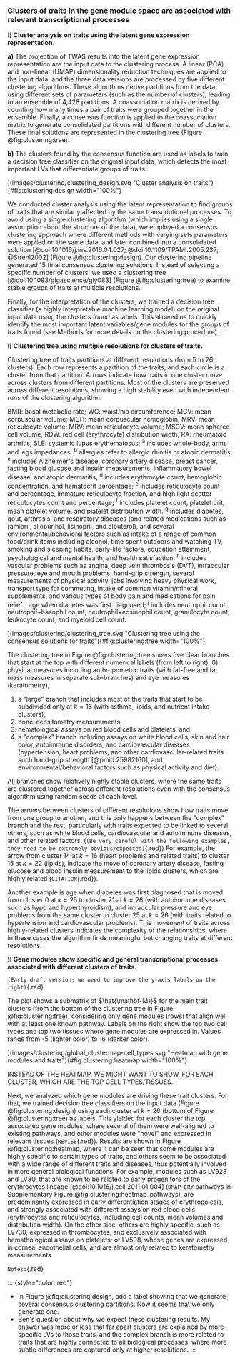 ### Clusters of traits in the gene module space are associated with relevant transcriptional processes

![
**Cluster analysis on traits using the latent gene expression representation.**
<!--  -->
**a)** The projection of TWAS results into the latent gene expression representation are the input data to the clustering process.
A linear (PCA) and non-linear (UMAP) dimensionality reduction techniques are applied to the input data, and the three data versions are processed by five different clustering algorithms.
These algorithms derive partitions from the data using different sets of parameters (such as the number of clusters), leading to an ensemble of 4,428 partitions.
A coassociation matrix is derived by counting how many times a pair of traits were grouped together in the ensemble.
Finally, a consensus function is applied to the coassociation matrix to generate consolidated partitions with different number of clusters.
These final solutions are represented in the clustering tree (Figure @fig:clustering:tree).
<!--  -->
**b)** The clusters found by the consensus function are used as labels to train a decision tree classifier on the original input data, which detects the most important LVs that differentiate groups of traits.
<!--  -->
](images/clustering/clustering_design.svg "Cluster analysis on traits"){#fig:clustering:design width="100%"}


We conducted cluster analysis using the latent representation to find groups of traits that are similarly affected by the same transcriptional processes.
To avoid using a single clustering algorithm (which implies using a single assumption about the structure of the data), we employed a consensus clustering approach where different methods with varying sets parameters were applied on the same data, and later combined into a consolidated solution [@doi:10.1016/j.ins.2016.04.027; @doi:10.1109/TPAMI.2005.237; @Strehl2002] (Figure @fig:clustering:design).
Our clustering pipeline generated 15 final consensus clustering solutions.
Instead of selecting a specific number of clusters, we used a clustering tree [@doi:10.1093/gigascience/giy083] (Figure @fig:clustering:tree) to examine stable groups of traits at multiple resolutions.
<!--  -->
Finally, for the interpretation of the clusters, we trained a decision tree classifier (a highly interpretable machine learning model) on the original input data using the clusters found as labels.
This allowed us to quickly identify the most important latent variables/gene modules for the groups of traits found (see Methods for more details on the clustering procedure).


![
**Clustering tree using multiple resolutions for clusters of traits.**
<!--  -->
Clustering tree of traits partitions at different resolutions (from 5 to 26 clusters).
Each row represents a partition of the traits, and each circle is a cluster from that partition.
Arrows indicate how traits in one cluster move across clusters from different partitions.
Most of the clusters are preserved across different resolutions, showing a high stability even with independent runs of the clustering algorithm.
<!--  -->
BMR: basal metabolic rate;
WC: waist/hip circumference;
MCV: mean corpuscular volume;
MCH: mean corpuscular hemoglobin;
MRV: mean reticulocyte volume;
MRV: mean reticulocyte volume;
MSCV: mean sphered cell volume;
RDW: red cell (erythrocyte) distribution width;
RA: rheumatoid arthritis;
SLE: systemic lupus erythematosus;
<sup>a</sup> includes whole-body, arms and legs impedances;
<sup>b</sup> allergies refer to allergic rhinitis or atopic dermatitis;
<sup>c</sup> includes Alzheimer's disease, coronary artery disease, breast cancer, fasting blood glucose and insulin measurements, inflammatory bowel disease, and atopic dermatitis;
<sup>d</sup> includes erythrocyte count, hemoglobin concentration, and hematocrit percentage;
<sup>e</sup> includes reticulocyte count and percentage, immature reticulocyte fraction, and high light scatter reticulocytes count and percentage;
<sup>f</sup> includes platelet count, platelet crit, mean platelet volume, and platelet distribution width.
<sup>g</sup> includes diabetes, gout, arthrosis, and respiratory diseases (and related medications such as ramipril, allopurinol, lisinopril, and albuterol), and several environmental/behavioral factors such as intake of a range of common food/drink items including alcohol, time spent outdoors and watching TV, smoking and sleeping habits, early-life factors, education attainment, psychological and mental health, and health satisfaction.
<sup>h</sup> includes vascular problems such as angina, deep vein thrombosis (DVT), intraocular pressure, eye and mouth problems, hand-grip strength, several measurements of physical activity, jobs involving heavy physical work, transport type for commuting, intake of common vitamin/mineral supplements, and various types of body pain and medications for pain relief.
<sup>i</sup> age when diabetes was first diagnosed;
<sup>j</sup> includes neutrophil count, neutrophil+basophil count, neutrophil+eosinophil count, granulocyte count, leukocyte count, and myeloid cell count.
<!--  -->
](images/clustering/clustering_tree.svg "Clustering tree using the consensus solutions for traits"){#fig:clustering:tree width="100%"}


The clustering tree in Figure @fig:clustering:tree shows five clear branches that start at the top with different numerical labels (from left to right):
0) physical measures including anthropometric traits (with fat-free and fat mass measures in separate sub-branches) and eye measures (keratometry),
1) a "large" branch that includes most of the traits that start to be subdivided only at $k=16$ (with asthma, lipids, and nutrient intake clusters),
2) bone-densitometry measurements,
3) hematological assays on red blood cells and platelets, and
4) a "complex" branch including assays on white blood cells, skin and hair color, autoimmune disorders, and cardiovascular diseases (hypertension, heart problems, and other cardiovascular-related traits such hand-grip strength [@pmid:25982160], and environmental/behavioral factors such as physical activity and diet).
<!--  -->
All branches show relatively highly stable clusters, where the same traits are clustered together across different resolutions even with the consensus algorithm using random seeds at each level.
<!--  -->
The arrows between clusters of different resolutions show how traits move from one group to another, and this only happens between the "complex" branch and the rest, particularly with traits expected to be linked to several others, such as white blood cells, cardiovascular and autoimmune diseases, and other related factors.
(`(Be very careful with the following examples, they need to be extremely obvious/expected)`{.red})
For example, the arrow from cluster 14 at $k=16$ (heart problems and related traits) to cluster 15 at $k=22$ (lipids), indicate the move of coronary artery disease, fasting glucose and blood insulin measurement to the lipids clusters, which are highly related (`CITATION`{.red}).
<!-- Possible citations above:
- https://pubmed.ncbi.nlm.nih.gov/30694691/
- IMPORTANT: https://www.ahajournals.org/doi/10.1161/CIRCULATIONAHA.118.034978
    This one has a couple of citations in the introduction
 -->
Another example is age when diabetes was first diagnosed that is moved from cluster 0 at $k=25$ to cluster 21 at $k=26$ (with autoimmune diseases such as hypo and hyperthyroidism), and intraocular pressure and eye problems from the same cluster to cluster 25 at $k=26$ (with traits related to hypertension and cardiovascular problems).
This movement of traits across highly-related clusters indicates the complexity of the relationships, where in these cases the algorithm finds meaningful but changing traits at different resolutions.


![
**Gene modules show specific and general transcriptional processes associated with different clusters of traits.**
<!--  -->
`(Early draft version; we need to improve the y-axis labels on the right)`{.red}
<!--  -->
The plot shows a submatrix of $\hat{\mathbf{M}}$ for the main trait clusters (from the bottom of the clustering tree in Figure @fig:clustering:tree), considering only gene modules (rows) that align well with at least one known pathway.
Labels on the right show the top two cell types and top two tissues where gene modules are expressed in.
Values range from -5 (lighter color) to 16 (darker color).
<!--  -->
](images/clustering/global_clustermap-cell_types.svg "Heatmap with gene modules and traits"){#fig:clustering:heatmap width="100%"}


INSTEAD OF THE HEATMAP, WE MIGHT WANT TO SHOW, FOR EACH CLUSTER, WHICH ARE THE TOP CELL TYPES/TISSUES.


Next, we analyzed which gene modules are driving these trait clusters.
For that, we trained decision tree classifiers on the input data (Figure @fig:clustering:design) using each cluster at $k=26$ (bottom of Figure @fig:clustering:tree) as labels.
This yielded for each cluster the top associated gene modules, where several of them were well-aligned to existing pathways, and other modules were "novel" and expressed in relevant tissues (`REVISE`{.red}).
Results are shown in Figure @fig:clustering:heatmap, where it can be seen that some modules are highly specific to certain types of traits, and others seem to be associated with a wide range of different traits and diseases, thus potentially involved in more general biological functions.
For example, modules such as LV928 and LV30, that are known to be related to early progenitors of the erythrocytes lineage [@doi:10.1016/j.cell.2011.01.004] (`DMAP_ERY` pathways in Supplementary Figure @fig:clustering:heatmap_pathways), are predominantly expressed in early differentiation stages of erythropoiesis, and strongly associated with different assays on red blood cells (erythrocytes and reticulocytes, including cell counts, mean volumes and distribution width).
On the other side, others are highly specific, such as LV730, expressed in thrombocytes, and exclusively associated with hemathological assays on platelets;
or LV598, whose genes are expressed in corneal endothelial cells, and are almost only related to keratometry measurements.
<!-- 
LV154 is also expressed in corneal endothelial cells and associated with keratometry, but not exclusively.
 -->

<!--
Autoimmune diseases are very similar, as it can be seen, but some modules show highly specific associations: for example, I THINK, thyroid-related disorders with LV155 (with genes expressed in thyroid)
-->



`Notes:`{.red}

::: {style="color: red"}
- In Figure @fig:clustering:design, add a label showing that we generate several consensus clustering partitions.
Now it seems that we only generate one.
- Ben's question about why we expect these clustering results.
My answer was more or less that far apart clusters are explained by more specific LVs to those traits, and the complex branch is more related to traits that are highly connected to all biological processes, where more subtle differences are captured only at higher resolutions.
:::
